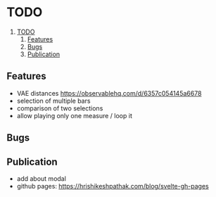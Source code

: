 # TODO

1. [TODO](#todo)
   1. [Features](#features)
   2. [Bugs](#bugs)
   3. [Publication](#publication)

## Features

- VAE distances https://observablehq.com/d/6357c054145a6678
- selection of multiple bars
- comparison of two selections
- allow playing only one measure / loop it

## Bugs

## Publication

- add about modal
- github pages: https://hrishikeshpathak.com/blog/svelte-gh-pages
